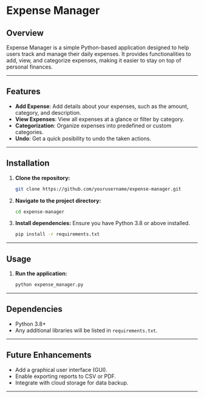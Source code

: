 # Expense Manager

## Overview
Expense Manager is a simple Python-based application designed to help users track and manage their daily expenses. It provides functionalities to add, view, and categorize expenses, making it easier to stay on top of personal finances.

---

## Features
- **Add Expense**: Add details about your expenses, such as the amount, category, and description.
- **View Expenses**: View all expenses at a glance or filter by category.
- **Categorization**: Organize expenses into predefined or custom categories.
- **Undo**: Get a quick posibility to undo the taken actions.

---

## Installation
1. **Clone the repository:**
   ```bash
   git clone https://github.com/yourusername/expense-manager.git
   ```

2. **Navigate to the project directory:**
   ```bash
   cd expense-manager
   ```

3. **Install dependencies:**
   Ensure you have Python 3.8 or above installed.
   ```bash
   pip install -r requirements.txt
   ```

---

## Usage
1. **Run the application:**
   ```bash
   python expense_manager.py
   ```


---
## Dependencies
- Python 3.8+
- Any additional libraries will be listed in `requirements.txt`.

---

## Future Enhancements
- Add a graphical user interface (GUI).
- Enable exporting reports to CSV or PDF.
- Integrate with cloud storage for data backup.

---

